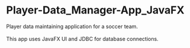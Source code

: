 # Player-Data_Manager-App_JavaFX
Player data maintaining application for a soccer team. 
<br> <br>
This app uses JavaFX UI and JDBC for database connections.
